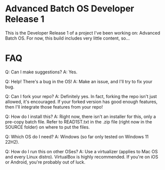 # Advanced Batch OS Developer Release 1
This is the Developer Release 1 of a project I've been working on: Advanced Batch OS.
For now, this build includes very little content, so...

# FAQ
Q: Can I make suggestions?
A: Yes.

Q: Help! There's a bug in the OS!
A: Make an issue, and I'll try to fix your bug.

Q: Can I fork your repo?
A: Definitely yes. In fact, forking the repo isn't just allowed, it's encouraged. If your forked version has good enough features, then I'll integrate those features from your repo!

Q: How do I install this?
A: Right now, there isn't an installer for this, only a pre-copy batch file. Refer to READ1ST.txt in the .zip file (right now in the SOURCE folder) on where to put the files.

Q: Which OS do I need?
A: Windows (so far only tested on Windows 11 22H2).

Q: How do I run this on other OSes?
A: Use a virtualizer (applies to Mac OS and every Linux distro). VirtualBox is highly recommended. If you're on iOS or Android, you're probably out of luck.
